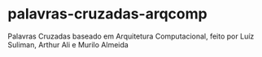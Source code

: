# palavras-cruzadas-arqcomp
Palavras Cruzadas baseado em Arquitetura Computacional, feito por Luíz Suliman, Arthur Ali e Murilo Almeida
